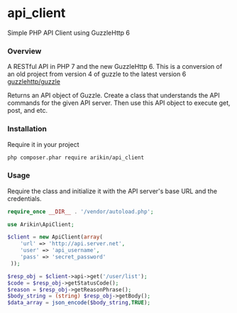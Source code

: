 # api_client
Simple PHP API Client using GuzzleHttp 6

### Overview
A RESTful API in PHP 7 and the new GuzzleHttp 6.
This is a conversion of an old project from version 4 of guzzle
to the latest version 6 [guzzlehttp/guzzle](https://github.com/guzzle/guzzle/)

Returns an API object of Guzzle. Create a class that understands the API commands for the given API server. Then use this API object to execute get, post, and etc.

### Installation
Require it in your project
```bash
php composer.phar require arikin/api_client
```

### Usage

Require the class and initialize it with the API server's base URL and the credentials.
```php
require_once __DIR__ . '/vendor/autoload.php';

use Arikin\ApiClient;

$client = new ApiClient(array(
    'url' => 'http://api.server.net',
    'user' => 'api_username',
    'pass' => 'secret_password'
 ));

$resp_obj = $client->api->get('/user/list');
$code = $resp_obj->getStatusCode();
$reason = $resp_obj->getReasonPhrase();
$body_string = (string) $resp_obj->getBody();
$data_array = json_encode($body_string,TRUE);
```




